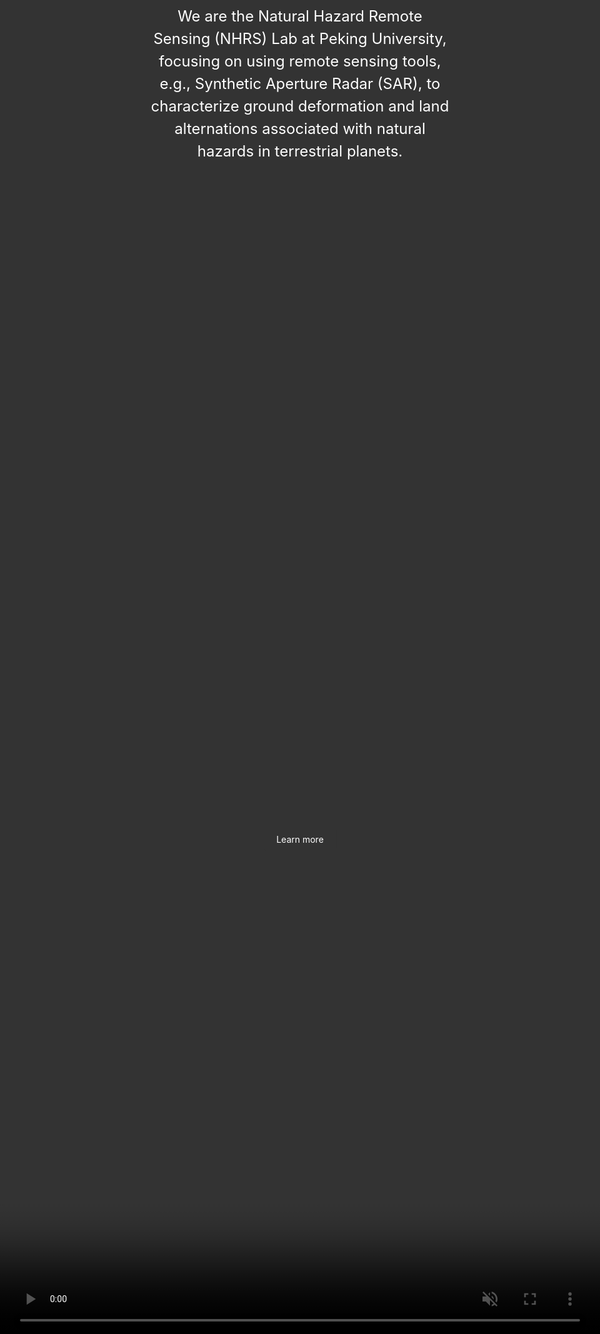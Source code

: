 ```yaml
---
# Feel free to add content and custom Front Matter to this file.
# To modify the layout, see https://jekyllrb.com/docs/themes/#overriding-theme-defaults

layout: page
---
```


<html lang="en">

<head>
    <meta charset="UTF-8">
    <meta http-equiv="X-UA-Compatible" content="IE=edge">
    <meta name="viewport" content="width=device-width, initial-scale=1.0">
    <style>
        * { margin: 0; padding: 0; }
        html, body { height: 100%; overflow: hidden; }
        .box { 
            width: 100%; 
            height: 100%; 
            position: absolute; /* 设置定位为绝对定位 */
            top: 0; /* 位于页面顶部 */
            left: 0; /* 位于页面左侧 */
        }
        video { 
            min-width: 100%; 
            min-height: 100%; 
            position: absolute; 
            top: 0; 
            left: 0; 
        }
        .content {
            position: absolute;
            z-index: 3;
            top: 50%;
            left: 50%;
            transform: translate(-50%, -50%);
            text-align: center;
            color: white;
            font-size: 24px;
            line-height: 1.5;
        }
        .button {
            position: absolute;
            z-index: 3;
            top: 80%;
            left: 50%;
            transform: translateX(-50%);
            text-align: center;
        }
        .button a {
            text-decoration: none;
            background-color: #333;
            color: white;
            padding: 10px 20px;
            border-radius: 5px;
        }
    </style>
</head>

<body>
    <div class="box">
    <video autoplay loop preload muted>
            <source src="/imgs/research_images/1_out.mp4">
        </video>
    </div>
    <div class="content">
        We are the Natural Hazard Remote Sensing (NHRS) Lab at Peking University, focusing on using remote sensing tools, e.g., Synthetic Aperture Radar (SAR), to characterize ground deformation and land alternations associated with natural hazards in terrestrial planets.
    </div>
    <div class="button">
        <a href="/home/">Learn more</a>
    </div>
</body>

</html>

